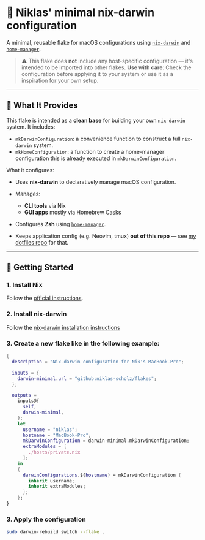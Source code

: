 # 🍎 Niklas' minimal nix-darwin configuration

A minimal, reusable flake for macOS configurations using [`nix-darwin`](https://github.com/LnL7/nix-darwin) and [`home-manager`](https://github.com/nix-community/home-manager).

> ⚠️ This flake does **not** include any host-specific configuration — it's intended to be imported into other flakes.
> **Use with care**: Check the configuration before applying it to your system or use it as a inspiration for your own setup.

---

## 🧠 What It Provides

This flake is intended as a **clean base** for building your own `nix-darwin` system. It includes:

- `mkDarwinConfiguration`: a convenience function to construct a full `nix-darwin` system.
- `mkHomeConfiguration`: a function to create a home-manager configuration this is already executed in `mkDarwinConfiguration`.

What it configures:

- Uses **nix-darwin** to declaratively manage macOS configuration.

- Manages:

  - **CLI tools** via Nix
  - **GUI apps** mostly via Homebrew Casks

- Configures **Zsh** using [`home-manager`](https://github.com/nix-community/home-manager).
- Keeps application config (e.g. Neovim, tmux) **out of this repo** — see [my dotfiles repo](https://github.com/niklas-scholz/dotfiles) for that.

---

## 🚀 Getting Started

### 1. Install Nix

Follow the [official instructions](https://nixos.org/download.html).

### 2. Install nix-darwin

Follow the [nix-darwin installation instructions](https://github.com/nix-darwin/nix-darwin?tab=readme-ov-file#getting-started)

### 3. Create a new flake like in the following example:

```nix
{
  description = "Nix-darwin configuration for Nik's MacBook-Pro";

  inputs = {
    darwin-minimal.url = "github:niklas-scholz/flakes";
  };

  outputs =
    inputs@{
      self,
      darwin-minimal,
    }:
    let
      username = "niklas";
      hostname = "MacBook-Pro";
      mkDarwinConfiguration = darwin-minimal.mkDarwinConfiguration;
      extraModules = [
        ./hosts/private.nix
      ];
    in
    {
      darwinConfigurations.${hostname} = mkDarwinConfiguration {
        inherit username;
        inherit extraModules;
      };
    };
}
```

### 3. Apply the configuration

```bash
sudo darwin-rebuild switch --flake .
```
